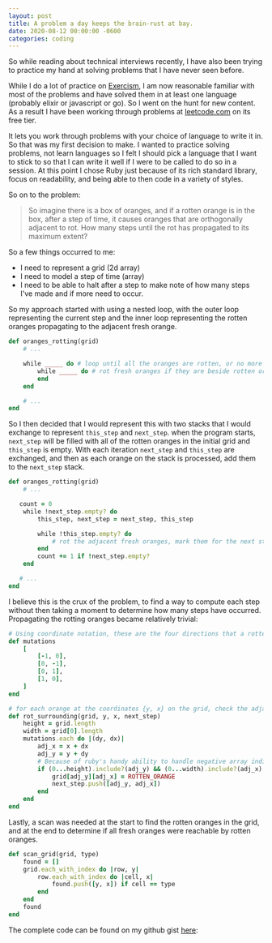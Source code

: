```yaml
---
layout: post
title: A problem a day keeps the brain-rust at bay.
date: 2020-08-12 00:00:00 -0600
categories: coding
---
```


So while reading about technical interviews recently, I have also been trying to practice my hand at solving problems that I have never seen before.

While I do a lot of practice on [Exercism](https://exercism.io), I am now reasonable familiar with most of the problems and have solved them in at least one language (probably elixir or javascript or go). So I went on the hunt for new content. As a result I have been working through problems at [leetcode.com](https://www.leetcode.com) on its free tier.

It lets you work through problems with your choice of language to write it in. So that was my first decision to make. I wanted to practice solving problems, not learn languages so I felt I should pick a language that I want to stick to so that I can write it well if I were to be called to do so in a session. At this point I chose Ruby just because of its rich standard library, focus on readability, and being able to then code in a variety of styles.

So on to the problem:

> So imagine there is a box of oranges, and if a rotten orange is in the box, after a step of time, it causes oranges that are orthogonally adjacent to rot. How many steps until the rot has propagated to its maximum extent?

So a few things occurred to me:

- I need to represent a grid (2d array)
- I need to model a step of time (array)
- I need to be able to halt after a step to make note of how many steps I've made and if more need to occur.

So my approach started with using a nested loop, with the outer loop representing the current step and the inner loop representing the rotten oranges propagating to the adjacent fresh orange.

```ruby
def oranges_rotting(grid)
    # ...

    while _____ do # loop until all the oranges are rotten, or no more steps to perform
        while _____ do # rot fresh oranges if they are beside rotten oranges
        end
    end

    # ...
end
```

So I then decided that I would represent this with two stacks that I would exchange to represent `this_step` and `next_step`. when the program starts, `next_step` will be filled with all of the rotten oranges in the initial grid and `this_step` is empty. With each iteration `next_step` and `this_step` are exchanged, and then as each orange on the stack is processed, add them to the `next_step` stack.

```ruby
def oranges_rotting(grid)
    # ...

   count = 0
    while !next_step.empty? do
        this_step, next_step = next_step, this_step

        while !this_step.empty? do
            # rot the adjacent fresh oranges, mark them for the next step
        end
        count += 1 if !next_step.empty?
    end

   # ...
end
```

I believe this is the crux of the problem, to find a way to compute each step without then taking a moment to determine how many steps have occurred. Propagating the rotting oranges became relatively trivial:

```ruby
# Using coordinate notation, these are the four directions that a rotten orange can rot fresh oranges
def mutations
    [
        [-1, 0],
        [0, -1],
        [0, 1],
        [1, 0],
    ]
end

# for each orange at the coordinates {y, x} on the grid, check the adjacent spaces and add them to next step
def rot_surrounding(grid, y, x, next_step)
    height = grid.length
    width = grid[0].length
    mutations.each do |(dy, dx)|
        adj_x = x + dx
        adj_y = y + dy
        # Because of ruby's handy ability to handle negative array indices, a more verbose check was required here
        if (0...height).include?(adj_y) && (0...width).include?(adj_x) && grid[adj_y][adj_x] == FRESH_ORANGE
            grid[adj_y][adj_x] = ROTTEN_ORANGE
            next_step.push([adj_y, adj_x])
        end
    end
end
```

Lastly, a scan was needed at the start to find the rotten oranges in the grid, and at the end to determine if all fresh oranges were reachable by rotten oranges.

```ruby
def scan_grid(grid, type)
    found = []
    grid.each_with_index do |row, y|
        row.each_with_index do |cell, x|
            found.push([y, x]) if cell == type
        end
    end
    found
end
```

The complete code can be found on my github gist [here](https://gist.github.com/neenjaw/71db39c428c2c6e01477e63c87afd875):

<script src="https://gist.github.com/neenjaw/71db39c428c2c6e01477e63c87afd875.js"></script>
